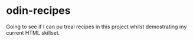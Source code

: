 # odin-recipes

Going to see if I can pu treal recipes in this project whilst demostrating my current HTML skillset.